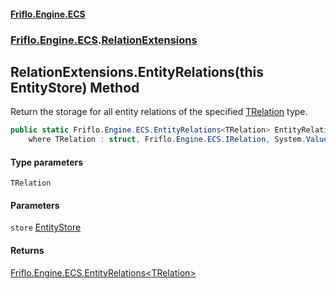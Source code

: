 #### [Friflo.Engine.ECS](index.md 'index')
### [Friflo.Engine.ECS](Friflo.Engine.ECS.md 'Friflo.Engine.ECS').[RelationExtensions](RelationExtensions.md 'Friflo.Engine.ECS.RelationExtensions')

## RelationExtensions.EntityRelations<TRelation>(this EntityStore) Method

Return the storage for all entity relations of the specified [TRelation](RelationExtensions.EntityRelations_TRelation_(thisEntityStore).md#Friflo.Engine.ECS.RelationExtensions.EntityRelations_TRelation_(thisFriflo.Engine.ECS.EntityStore).TRelation 'Friflo.Engine.ECS.RelationExtensions.EntityRelations<TRelation>(this Friflo.Engine.ECS.EntityStore).TRelation') type.

```csharp
public static Friflo.Engine.ECS.EntityRelations<TRelation> EntityRelations<TRelation>(this Friflo.Engine.ECS.EntityStore store)
    where TRelation : struct, Friflo.Engine.ECS.IRelation, System.ValueType, System.ValueType;
```
#### Type parameters

<a name='Friflo.Engine.ECS.RelationExtensions.EntityRelations_TRelation_(thisFriflo.Engine.ECS.EntityStore).TRelation'></a>

`TRelation`
#### Parameters

<a name='Friflo.Engine.ECS.RelationExtensions.EntityRelations_TRelation_(thisFriflo.Engine.ECS.EntityStore).store'></a>

`store` [EntityStore](EntityStore.md 'Friflo.Engine.ECS.EntityStore')

#### Returns
[Friflo.Engine.ECS.EntityRelations&lt;](EntityRelations_TRelation_.md 'Friflo.Engine.ECS.EntityRelations<TRelation>')[TRelation](RelationExtensions.EntityRelations_TRelation_(thisEntityStore).md#Friflo.Engine.ECS.RelationExtensions.EntityRelations_TRelation_(thisFriflo.Engine.ECS.EntityStore).TRelation 'Friflo.Engine.ECS.RelationExtensions.EntityRelations<TRelation>(this Friflo.Engine.ECS.EntityStore).TRelation')[&gt;](EntityRelations_TRelation_.md 'Friflo.Engine.ECS.EntityRelations<TRelation>')